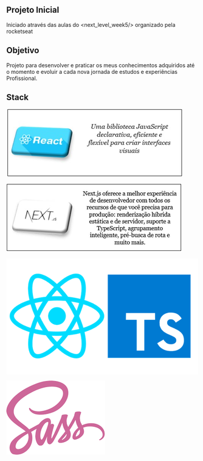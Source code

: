 ## Projeto Inicial
Iniciado através das aulas do <next_level_week5/> organizado pela rocketseat

## Objetivo

Projeto para desenvolver e praticar os meus conhecimentos adquiridos até o momento e evoluir a cada nova jornada de estudos e experiências Profissional.

## Stack

![](/imgs_git/React.jpg)

![](/imgs_git/NextJs.jpg)

![](imgs_git/React-and-typescript.png)


![](imgs_git/sass.png)
